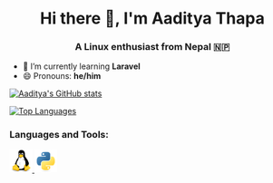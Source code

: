 
<h1 align="center">Hi there 👋, I'm Aaditya Thapa</h1>
<h3 align="center">A Linux enthusiast from Nepal 🇳🇵</h3>

- 🌱 I’m currently learning **Laravel**
- 😄 Pronouns: **he/him**

[![Aaditya's GitHub stats](https://github-readme-stats.vercel.app/api?username=AadityaThapa&show_icons=true&layout=compact&theme=dark)](https://github.com/AadityaThapa)

[![Top Languages](https://github-readme-stats.vercel.app/api/top-langs/?username=AadityaThapa&layout=compact&theme=dark)](https://github.com/AadityaThapa)

<h3 align="left">Languages and Tools:</h3>
<p align="left"> <a href="https://www.linux.org/" target="_blank" rel="noreferrer"> <img src="https://raw.githubusercontent.com/devicons/devicon/master/icons/linux/linux-original.svg" alt="linux" width="40" height="40"/> </a> <a href="https://www.python.org" target="_blank" rel="noreferrer"> <img src="https://raw.githubusercontent.com/devicons/devicon/master/icons/python/python-original.svg" alt="python" width="40" height="40"/> </a> </p>

